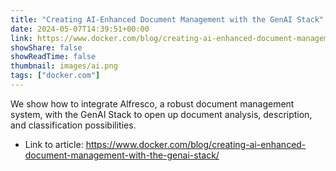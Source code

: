 ```yaml
---
title: "Creating AI-Enhanced Document Management with the GenAI Stack"
date: 2024-05-07T14:39:51+00:00
link: https://www.docker.com/blog/creating-ai-enhanced-document-management-with-the-genai-stack/
showShare: false
showReadTime: false
thumbnail: images/ai.png
tags: ["docker.com"]
---
```

We show how to integrate Alfresco, a robust document management system, with the GenAI Stack to open up document analysis, description, and classification possibilities.

- Link to article: https://www.docker.com/blog/creating-ai-enhanced-document-management-with-the-genai-stack/